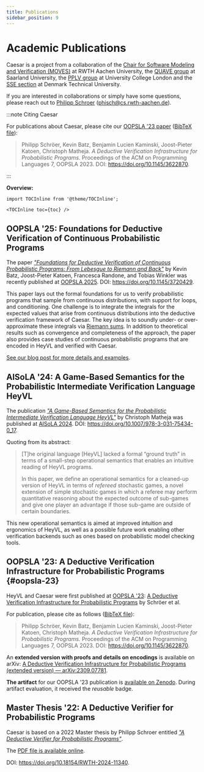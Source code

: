 ```yaml
---
title: Publications
sidebar_position: 9
---
```


# Academic Publications

Caesar is a project from a collaboration of the [Chair for Software Modeling and Verification (MOVES)](https://moves.rwth-aachen.de/) at RWTH Aachen University, the [QUAVE group](https://quave.cs.uni-saarland.de/) at Saarland University, the [PPLV group](http://pplv.cs.ucl.ac.uk/welcome/) at University College London and the [SSE section](https://www.compute.dtu.dk/english/research/research-sections/software-systems-engineering) at Denmark Technical University.

If you are interested in collaborations or simply have some questions, please reach out to [Philipp Schroer](https://moves.rwth-aachen.de/people/philipp-schroer/) ([phisch@cs.rwth-aachen.de](mailto:phisch@cs.rwth-aachen.de)).

:::note Citing Caesar

For publications about Caesar, please cite our [OOPSLA '23 paper](#oopsla-23) ([BibTeX file](https://dblp.org/rec/journals/pacmpl/SchroerBKKM23.html?view=bibtex)):

> Philipp Schröer, Kevin Batz, Benjamin Lucien Kaminski, Joost-Pieter Katoen, Christoph Matheja. *A Deductive Verification Infrastructure for Probabilistic Programs.* Proceedings of the ACM on Programming Languages 7, OOPSLA 2023. DOI: https://doi.org/10.1145/3622870.

:::

**Overview:**

```mdx-code-block
import TOCInline from '@theme/TOCInline';

<TOCInline toc={toc} />
```

## OOPSLA '25: Foundations for Deductive Verification of Continuous Probabilistic Programs

The paper [_"Foundations for Deductive Verification of Continuous Probabilistic Programs: From Lebesgue to Riemann and Back"_](https://dl.acm.org/doi/10.1145/3720429) by Kevin Batz, Joost-Pieter Katoen, Francesca Randone, and Tobias Winkler was recently published at [OOPSLA 2025](https://2025.splashcon.org/track/OOPSLA). DOI: https://doi.org/10.1145/3720429.

This paper lays out the formal foundations for us to verify probabilistic programs that sample from continuous distributions, with support for loops, and conditioning.
One challenge is to integrate the integrals for the expected values that arise from continuous distributions into the deductive verification framework of Caesar.
The key idea is to soundly under- or over-approximate these integrals via [Riemann sums](https://en.wikipedia.org/wiki/Riemann_sum).
In addition to theoretical results such as convergence and completeness of the approach, the paper also provides case studies of continuous probabilistic programs that are encoded in HeyVL and verified with Caesar.

[See our blog post for more details and examples](/blog/2025/04/11/foundations-continuous).

## AISoLA '24: A Game-Based Semantics for the Probabilistic Intermediate Verification Language HeyVL

The publication [_"A Game-Based Semantics for the Probabilistic
Intermediate Verification Language HeyVL"_](https://doi.org/10.1007/978-3-031-75434-0_17) by Christoph Matheja was published at [AISoLA 2024](https://2024-isola.isola-conference.org/). DOI: https://doi.org/10.1007/978-3-031-75434-0_17.

Quoting from its abstract:

> [T]he original language [HeyVL] lacked a formal “ground truth” in terms of a small-step operational semantics that enables an intuitive reading of HeyVL programs.
>
> In this paper, we define an operational semantics for a cleaned-up version of HeyVL in terms of *refereed* stochastic games, a novel extension of simple stochastic games in which a referee may perform quantitative reasoning about the expected outcome of sub-games and give one player an advantage if those sub-game are outside of certain boundaries.

This new operational semantics is aimed at improved intuition and ergonomics of HeyVL, as well as a possible future work enabling other verification backends such as ones based on probabilistic model checking tools.

## OOPSLA '23: A Deductive Verification Infrastructure for Probabilistic Programs {#oopsla-23}

HeyVL and Caesar were first published at [OOPSLA '23](https://2023.splashcon.org/track/splash-2023-oopsla): [A Deductive Verification Infrastructure for Probabilistic Programs](https://doi.org/10.1145/3622870) by Schröer et al.

For publication, please cite as follows ([BibTeX file](https://dblp.org/rec/journals/pacmpl/SchroerBKKM23.html?view=bibtex)):

> Philipp Schröer, Kevin Batz, Benjamin Lucien Kaminski, Joost-Pieter Katoen, Christoph Matheja. *A Deductive Verification Infrastructure for Probabilistic Programs.* Proceedings of the ACM on Programming Languages 7, OOPSLA 2023. DOI: https://doi.org/10.1145/3622870.

An **extended version with proofs and details on encodings** is available on arXiv: [A Deductive Verification Infrastructure for Probabilistic Programs (extended version) — arXiv:2309.07781](https://arxiv.org/abs/2309.07781).

**The artifact** for our OOPSLA '23 publication is [available on Zenodo](https://zenodo.org/record/8146987).
During artifact evaluation, it received the _reusable_ badge.

## Master Thesis '22: A Deductive Verifier for Probabilistic Programs

Caesar is based on a 2022 Master thesis by Philipp Schroer entitled [_"A Deductive Verifier for Probabilistic Programs"_](https://publications.rwth-aachen.de/record/998370).

The [PDF file is available online](https://publications.rwth-aachen.de/record/998370/files/998370.pdf).

DOI: https://doi.org/10.18154/RWTH-2024-11340.
